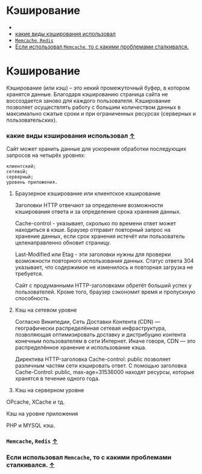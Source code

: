 # Кэширование

*
* [какие виды кэширования использовал](#какие-виды-кэширования-использовал-)
* [`Memcache`, `Redis`](#Memcache,-Redis-)
* [Если использовал `Memcache`, то с какими проблемами сталкивался.](#Если-использовал-Memcache,-то-с-какими-проблемами-сталкивался.-)

# Кэширование

Кэширование (или кэш) – это некий промежуточный буфер, в котором хранятся данные. Благодаря кэшированию страница сайта
не воссоздается заново для каждого пользователя. Кэширование позволяет осуществлять работу с большим количеством данных
в максимально сжатые сроки и при ограниченных ресурсах (серверных и пользовательских).

### какие виды кэширования использовал [&uarr;](#devmap)

Сайт может хранить данные для ускорения обработки последующих запросов на четырёх уровнях:

    клиентский;
    сетевой;
    серверный;
    уровень приложения.

1. Браузерное кэширование или клиентское кэширование

   Заголовки HTTP отвечают за определение возможности кэширования ответа и за определение срока хранения данных.

   Cache-control - указывает, скролько по времени ответ может находиться в кэше. Браузер отправит повторный запрос на
   хранение данных, если срок хранения истечёт или пользователь целенаправленно обновит страницу.

   Last-Modified или Etag - эти заголовки нужны для проверки возможности повторного использования данных. Статус ответа
   304 указывает, что содержимое не изменилось и повторная загрузка не требуется.

   Сайт с продуманными HTTP-заголовками обретёт больший успех у пользователей. Кроме того, браузер сэкономит время и
   пропускную способность.

2) Кэш на сетевом уровне

   Согласно Википедии, Сеть Доставки Контента (CDN) — географически распределённая сетевая инфраструктура, позволяющая
   оптимизировать доставку и дистрибуцию контента конечным пользователям в сети Интернет. Иначе говоря, CDN — это
   распределённое хранение и использование кэша.

   Директива HTTP-заголовка Cache-control: public позволяет различным частям сети кэшировать ответ. С помощью заголовка
   Cache-Control: public, max-age=31536000 находят ресурсы, которые хранятся в течение одного года.


3) Кэш на серверном уровне

OPcache, XCache и тд.

Кэш на уровне приложения

PHP и MYSQL кэш.

### `Memcache`, `Redis` [&uarr;](#devmap)

### Если использовал `Memcache`, то с какими проблемами сталкивался. [&uarr;](#devmap)
